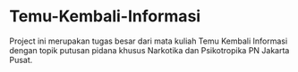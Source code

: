 # Temu-Kembali-Informasi
Project ini merupakan tugas besar dari mata kuliah Temu Kembali Informasi dengan topik putusan pidana khusus Narkotika dan Psikotropika PN Jakarta Pusat. 
